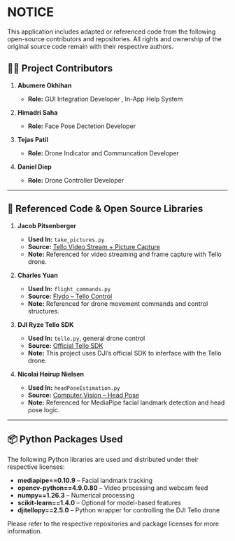 # NOTICE

This application includes adapted or referenced code from the following open-source contributors and repositories. All rights and ownership of the original source code remain with their respective authors.

## 🧑‍💻 Project Contributors

1. **Abumere Okhihan**
   - **Role:** GUI Integration Developer , In-App Help System

2. **Himadri Saha**
   - **Role:** Face Pose Dectetion Developer

3. **Tejas Patil**
   - **Role:** Drone Indicator and Communcation Developer

4. **Daniel Diep**
   - **Role:** Drone Controller Developer

---

## 🧠 Referenced Code & Open Source Libraries

1. **Jacob Pitsenberger**
   - **Used In:** `take_pictures.py`
   - **Source:** [Tello Video Stream + Picture Capture](https://github.com/Jacob-Pitsenberger/Tello-Flight-Routine-with-Video-Stream)
   - **Note:** Referenced for video streaming and frame capture with Tello drone.

2. **Charles Yuan**
   - **Used In:** `flight_commands.py`
   - **Source:** [Flydo – Tello Control](https://github.com/Chubbyman2/flydo)
   - **Note:** Referenced for drone movement commands and control structures.

3. **DJI Ryze Tello SDK**
   - **Used In:** `tello.py`, general drone control
   - **Source:** [Official Tello SDK](https://github.com/dji-sdk/Tello-Python)
   - **Note:** This project uses DJI’s official SDK to interface with the Tello drone.

4. **Nicolai Høirup Nielsen**
   - **Used In:** `headPoseEstimation.py`
   - **Source:** [Computer Vision – Head Pose](https://github.com/niconielsen32/ComputerVision/blob/master/headPoseEstimation.py)
   - **Note:** Referenced for MediaPipe facial landmark detection and head pose logic.

---

## 📦 Python Packages Used

The following Python libraries are used and distributed under their respective licenses:

- **mediapipe==0.10.9** – Facial landmark tracking  
- **opencv-python==4.9.0.80** – Video processing and webcam feed  
- **numpy==1.26.3** – Numerical processing  
- **scikit-learn==1.4.0** – Optional for model-based features  
- **djitellopy==2.5.0** – Python wrapper for controlling the DJI Tello drone

Please refer to the respective repositories and package licenses for more information.